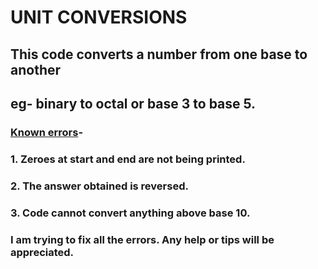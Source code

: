 # UNIT CONVERSIONS
## This code converts a number from one base to another 
## eg- binary to octal or base 3 to base 5.
### <u>Known errors</u>-
### 1. Zeroes at start and end are not being printed.
### 2. The answer obtained is reversed.
### 3. Code cannot convert anything above base 10.

### <b>I am trying to fix all the errors. Any help or tips will be appreciated.</b>